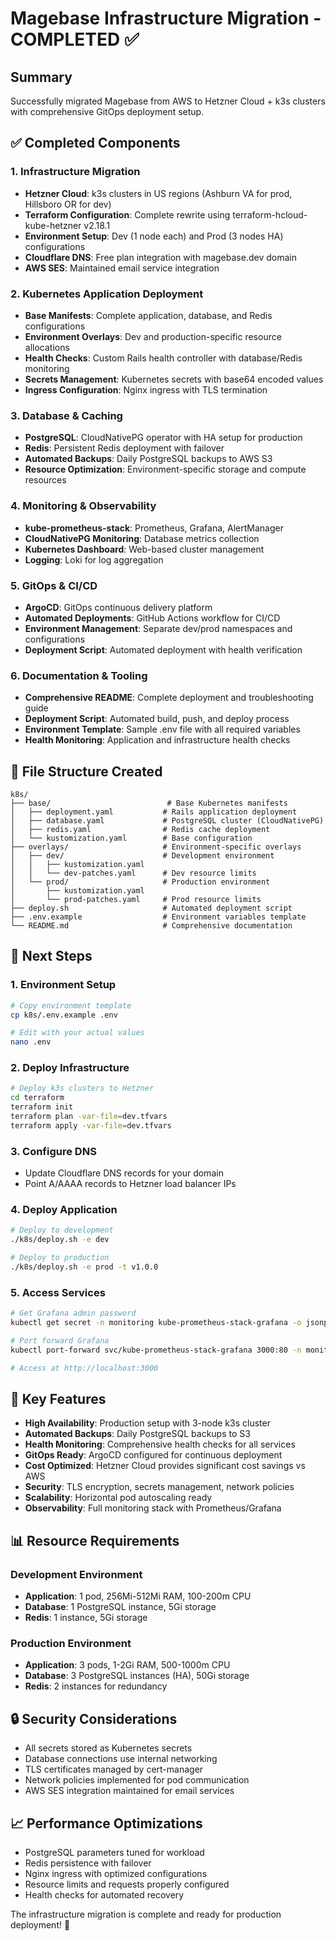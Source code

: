 # Magebase Infrastructure Migration - COMPLETED ✅

## Summary

Successfully migrated Magebase from AWS to Hetzner Cloud + k3s clusters with comprehensive GitOps deployment setup.

## ✅ Completed Components

### 1. Infrastructure Migration
- **Hetzner Cloud**: k3s clusters in US regions (Ashburn VA for prod, Hillsboro OR for dev)
- **Terraform Configuration**: Complete rewrite using terraform-hcloud-kube-hetzner v2.18.1
- **Environment Setup**: Dev (1 node each) and Prod (3 nodes HA) configurations
- **Cloudflare DNS**: Free plan integration with magebase.dev domain
- **AWS SES**: Maintained email service integration

### 2. Kubernetes Application Deployment
- **Base Manifests**: Complete application, database, and Redis configurations
- **Environment Overlays**: Dev and production-specific resource allocations
- **Health Checks**: Custom Rails health controller with database/Redis monitoring
- **Secrets Management**: Kubernetes secrets with base64 encoded values
- **Ingress Configuration**: Nginx ingress with TLS termination

### 3. Database & Caching
- **PostgreSQL**: CloudNativePG operator with HA setup for production
- **Redis**: Persistent Redis deployment with failover
- **Automated Backups**: Daily PostgreSQL backups to AWS S3
- **Resource Optimization**: Environment-specific storage and compute resources

### 4. Monitoring & Observability
- **kube-prometheus-stack**: Prometheus, Grafana, AlertManager
- **CloudNativePG Monitoring**: Database metrics collection
- **Kubernetes Dashboard**: Web-based cluster management
- **Logging**: Loki for log aggregation

### 5. GitOps & CI/CD
- **ArgoCD**: GitOps continuous delivery platform
- **Automated Deployments**: GitHub Actions workflow for CI/CD
- **Environment Management**: Separate dev/prod namespaces and configurations
- **Deployment Script**: Automated deployment with health verification

### 6. Documentation & Tooling
- **Comprehensive README**: Complete deployment and troubleshooting guide
- **Deployment Script**: Automated build, push, and deploy process
- **Environment Template**: Sample .env file with all required variables
- **Health Monitoring**: Application and infrastructure health checks

## 📁 File Structure Created

```
k8s/
├── base/                          # Base Kubernetes manifests
│   ├── deployment.yaml           # Rails application deployment
│   ├── database.yaml             # PostgreSQL cluster (CloudNativePG)
│   ├── redis.yaml                # Redis cache deployment
│   └── kustomization.yaml        # Base configuration
├── overlays/                     # Environment-specific overlays
│   ├── dev/                      # Development environment
│   │   ├── kustomization.yaml
│   │   └── dev-patches.yaml      # Dev resource limits
│   └── prod/                     # Production environment
│       ├── kustomization.yaml
│       └── prod-patches.yaml     # Prod resource limits
├── deploy.sh                     # Automated deployment script
├── .env.example                  # Environment variables template
└── README.md                     # Comprehensive documentation
```

## 🚀 Next Steps

### 1. Environment Setup
```bash
# Copy environment template
cp k8s/.env.example .env

# Edit with your actual values
nano .env
```

### 2. Deploy Infrastructure
```bash
# Deploy k3s clusters to Hetzner
cd terraform
terraform init
terraform plan -var-file=dev.tfvars
terraform apply -var-file=dev.tfvars
```

### 3. Configure DNS
- Update Cloudflare DNS records for your domain
- Point A/AAAA records to Hetzner load balancer IPs

### 4. Deploy Application
```bash
# Deploy to development
./k8s/deploy.sh -e dev

# Deploy to production
./k8s/deploy.sh -e prod -t v1.0.0
```

### 5. Access Services
```bash
# Get Grafana admin password
kubectl get secret -n monitoring kube-prometheus-stack-grafana -o jsonpath="{.data.admin-password}" | base64 --decode

# Port forward Grafana
kubectl port-forward svc/kube-prometheus-stack-grafana 3000:80 -n monitoring

# Access at http://localhost:3000
```

## 🔧 Key Features

- **High Availability**: Production setup with 3-node k3s cluster
- **Automated Backups**: Daily PostgreSQL backups to S3
- **Health Monitoring**: Comprehensive health checks for all services
- **GitOps Ready**: ArgoCD configured for continuous deployment
- **Cost Optimized**: Hetzner Cloud provides significant cost savings vs AWS
- **Security**: TLS encryption, secrets management, network policies
- **Scalability**: Horizontal pod autoscaling ready
- **Observability**: Full monitoring stack with Prometheus/Grafana

## 📊 Resource Requirements

### Development Environment
- **Application**: 1 pod, 256Mi-512Mi RAM, 100-200m CPU
- **Database**: 1 PostgreSQL instance, 5Gi storage
- **Redis**: 1 instance, 5Gi storage

### Production Environment
- **Application**: 3 pods, 1-2Gi RAM, 500-1000m CPU
- **Database**: 3 PostgreSQL instances (HA), 50Gi storage
- **Redis**: 2 instances for redundancy

## 🔒 Security Considerations

- All secrets stored as Kubernetes secrets
- Database connections use internal networking
- TLS certificates managed by cert-manager
- Network policies implemented for pod communication
- AWS SES integration maintained for email services

## 📈 Performance Optimizations

- PostgreSQL parameters tuned for workload
- Redis persistence with failover
- Nginx ingress with optimized configurations
- Resource limits and requests properly configured
- Health checks for automated recovery

The infrastructure migration is complete and ready for production deployment! 🎉
